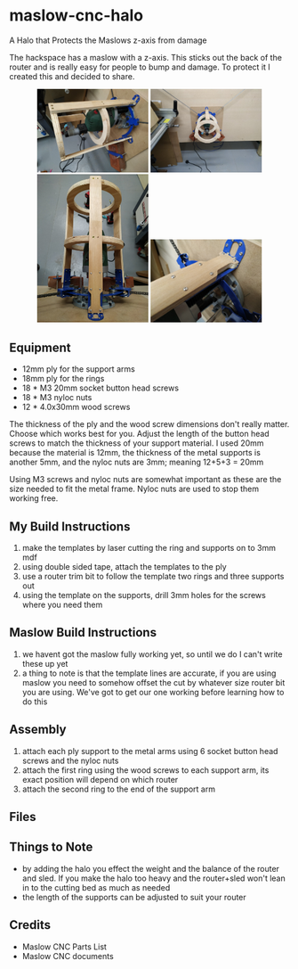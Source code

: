 # maslow-cnc-halo
A Halo that Protects the Maslows z-axis from damage

The hackspace has a maslow with a z-axis.  This sticks out the back of the router and is really easy for people to bump and damage.  To protect it I created this and decided to share.

<p align="center">
  <img src="https://raw.githubusercontent.com/smford/maslow-cnc-halo/master/images/image_001.jpg" width="200">
  <img src="https://raw.githubusercontent.com/smford/maslow-cnc-halo/master/images/image_002.jpg" width="200">
  <img src="https://raw.githubusercontent.com/smford/maslow-cnc-halo/master/images/image_003.jpg" width="200">
  <img src="https://raw.githubusercontent.com/smford/maslow-cnc-halo/master/images/image_004.jpg" width="200">
</p>

## Equipment

- 12mm ply for the support arms
- 18mm ply for the rings
- 18 * M3 20mm socket button head screws
- 18 * M3 nyloc nuts
- 12 * 4.0x30mm wood screws

The thickness of the ply and the wood screw dimensions don't really matter.  Choose which works best for you.  Adjust the length of the button head screws to match the thickness of your support material.  I used 20mm because the material is 12mm, the thickness of the metal supports is another 5mm, and the nyloc nuts are 3mm; meaning 12+5+3 = 20mm

Using M3 screws and nyloc nuts are somewhat important as these are the size needed to fit the metal frame.  Nyloc nuts are used to stop them working free.


## My Build Instructions
1. make the templates by laser cutting the ring and supports on to 3mm mdf
1. using double sided tape, attach the templates to the ply
1. use a router trim bit to follow the template two rings and three supports out
1. using the template on the supports, drill 3mm holes for the screws where you need them


## Maslow Build Instructions
1. we havent got the maslow fully working yet, so until we do I can't write these up yet
1. a thing to note is that the template lines are accurate, if you are using maslow you need to somehow offset the cut by whatever size router bit you are using. We've got to get our one working before learning how to do this

## Assembly
1. attach each ply support to the metal arms using 6 socket button head screws and the nyloc nuts
1. attach the first ring using the wood screws to each support arm, its exact position will depend on which router
1. attach the second ring to the end of the support arm

## Files


## Things to Note
- by adding the halo you effect the weight and the balance of the router and sled.  If you make the halo too heavy and the router+sled  won't lean in to the cutting bed as much as needed
- the length of the supports can be adjusted to suit your router

## Credits
- Maslow CNC Parts List
- Maslow CNC documents


